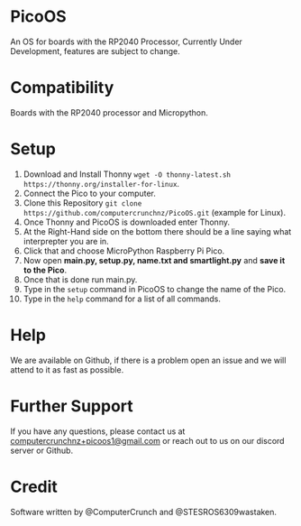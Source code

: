 # PicoOS
An OS for boards with the RP2040 Processor, Currently Under Development, features are subject to change.

# Compatibility
Boards with the RP2040 processor and Micropython.

# Setup
1) Download and Install Thonny ```wget -O thonny-latest.sh https://thonny.org/installer-for-linux```.
2) Connect the Pico to your computer.
3) Clone this Repository ```git clone https://github.com/computercrunchnz/PicoOS.git``` (example for Linux). 
4) Once Thonny and PicoOS is downloaded enter Thonny.
5) At the Right-Hand side on the bottom there should be a line saying what interprepter you are in.
6) Click that and choose MicroPython Raspberry Pi Pico.
7) Now open **main.py, setup.py, name.txt and smartlight.py** and **save it to the Pico**.
8) Once that is done run main.py.
9) Type in the ```setup``` command in PicoOS to change the name of the Pico.
10) Type in the ```help``` command for a list of all commands.

# Help
We are available on Github, if there is a problem open an issue and we will attend to it as fast as possible.

# Further Support
If you have any questions, please contact us at computercrunchnz+picoos1@gmail.com or reach out to us on our discord server or Github.

# Credit
Software written by @ComputerCrunch and @STESROS6309wastaken.
